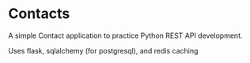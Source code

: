 # Contacts

A simple Contact application to practice Python REST API development. 

Uses flask, sqlalchemy (for postgresql), and redis caching
